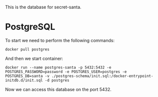 This is the database for secret-santa.

# PostgreSQL

To start we need to perform the following commands:
```
docker pull postgres
```

And then we start container:
```
docker run --name postgres-santa -p 5432:5432 -e POSTGRES_PASSWORD=password -e POSTGRES_USER=postgres -e POSTGRES_DB=santa -v ./postgres-schema/init.sql:/docker-entrypoint-initdb.d/init.sql -d postgres
```

Now we can access this database on the port 5432.